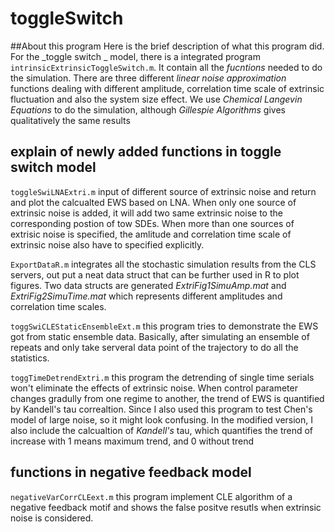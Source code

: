 # toggleSwitch
##About this program
Here is the brief description of what this program did. For the _toggle switch _ model, there is a integrated program `intrinsicExtrinsicToggleSwitch.m`. It contain all the _fucntions_ needed to do the simulation. There are three different _linear noise approximation_ functions dealing with different amplitude, correlation time scale of extrinsic fluctuation and also the system size effect. We use _Chemical Langevin Equations_ to do the simulation, although _Gillespie Algorithms_ gives qualitatively the same results

## explain of newly added functions in toggle switch model
`toggleSwiLNAExtri.m` input of different source of extrinsic noise and return and plot the calcualted EWS based on LNA. When only one source of extrinsic noise is added, it will add two same extrinsic noise to the corresponding postion of tow SDEs. When more than one sources of extrisic noise is specified, the amlitude and correlation time scale of extrinsic noise also have to specified explicitly.

`ExportDataR.m`  integrates all the stochastic simulation results from the CLS servers, out put a neat data struct that can be further used in R to plot figures. Two data structs are generated _ExtriFig1SimuAmp.mat_ and _ExtriFig2SimuTime.mat_ which represents different amplitudes and correlation time scales.

`toggSwiCLEStaticEnsembleExt.m` this program tries to demonstrate the EWS got from static ensemble data. Basically, after simulating an ensemble of repeats and only take serveral data point of the trajectory to do all the statistics.

`toggTimeDetrendExtri.m` this program the detrending of single time serials won't eliminate the effects of extrinsic noise. When control parameter changes gradully from one regime to another, the trend of EWS is quantified by Kandell's tau correaltion. Since I also used this program to test Chen's model of large noise, so it might look confusing. In the modified version, I also include the calcualtion of _Kandell's_ tau, which quantifies the trend of increase with 1 means maximum trend, and 0 without trend

## functions in negative feedback model
`negativeVarCorrCLEext.m` this program implement CLE algorithm of a negative feedback motif and shows the false positve resutls when extrinsic noise is considered.



